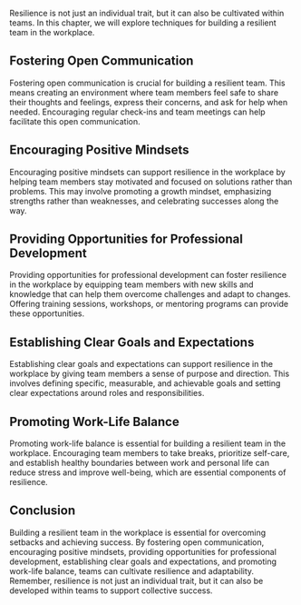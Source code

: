 
Resilience is not just an individual trait, but it can also be cultivated within teams. In this chapter, we will explore techniques for building a resilient team in the workplace.

Fostering Open Communication
----------------------------

Fostering open communication is crucial for building a resilient team. This means creating an environment where team members feel safe to share their thoughts and feelings, express their concerns, and ask for help when needed. Encouraging regular check-ins and team meetings can help facilitate this open communication.

Encouraging Positive Mindsets
-----------------------------

Encouraging positive mindsets can support resilience in the workplace by helping team members stay motivated and focused on solutions rather than problems. This may involve promoting a growth mindset, emphasizing strengths rather than weaknesses, and celebrating successes along the way.

Providing Opportunities for Professional Development
----------------------------------------------------

Providing opportunities for professional development can foster resilience in the workplace by equipping team members with new skills and knowledge that can help them overcome challenges and adapt to changes. Offering training sessions, workshops, or mentoring programs can provide these opportunities.

Establishing Clear Goals and Expectations
-----------------------------------------

Establishing clear goals and expectations can support resilience in the workplace by giving team members a sense of purpose and direction. This involves defining specific, measurable, and achievable goals and setting clear expectations around roles and responsibilities.

Promoting Work-Life Balance
---------------------------

Promoting work-life balance is essential for building a resilient team in the workplace. Encouraging team members to take breaks, prioritize self-care, and establish healthy boundaries between work and personal life can reduce stress and improve well-being, which are essential components of resilience.

Conclusion
----------

Building a resilient team in the workplace is essential for overcoming setbacks and achieving success. By fostering open communication, encouraging positive mindsets, providing opportunities for professional development, establishing clear goals and expectations, and promoting work-life balance, teams can cultivate resilience and adaptability. Remember, resilience is not just an individual trait, but it can also be developed within teams to support collective success.
